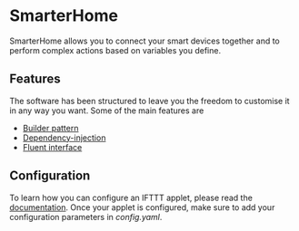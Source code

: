 # SmarterHome

SmarterHome allows you to connect your smart devices together and 
to perform complex actions based on variables you define.

## Features

The software has been structured to leave you the freedom to customise it
in any way you want. Some of the main features are

- [Builder pattern](https://refactoring.guru/design-patterns/builder)
- [Dependency-injection](https://www.freecodecamp.org/news/a-quick-intro-to-dependency-injection-what-it-is-and-when-to-use-it-7578c84fa88f/)
- [Fluent interface](https://dev.to/mandrewcito/fluent-interface-in-python-5b4n)

## Configuration

To learn how you can configure an IFTTT applet, please read the 
[documentation](./docs/IFTTT.md).
Once your applet is configured, make sure to add your configuration 
parameters in _config.yaml_.
